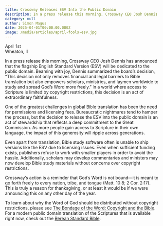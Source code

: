 ```yaml
---
title: Crossway Releases ESV Into the Public Domain
description: In a press release this morning, Crossway CEO Josh Dennis has announced that the flagship English Standard Version (ESV) will be dedicated to the public domain.
category: null
author: Simon Magus
date: 2025-04-01T00:00:00.000Z
image: /media/articles/april-fools-esv.jpg
---
```


April 1st<br>Wheaton, Il

In a press release this morning, Crossway CEO Josh Dennis has announced that the flagship English Standard Version (ESV) will be dedicated to the public domain. Beaming with joy, Dennis summarized the board’s decision, “This decision not only removes financial and legal barriers to Bible translation but also empowers scholars, ministries, and laymen worldwide to study and spread God’s Word more freely.” In a world where access to Scripture is limited by copyright restrictions, this decision is an act of extraordinary faithfulness.

One of the greatest challenges in global Bible translation has been the need for permissions and licensing fees. Bureaucratic nightmares tend to hamper the process, but the decision to release the ESV into the public domain is an act of stewardship that reflects a deep commitment to the Great Commission. As more people gain access to Scripture in their own language, the impact of this generosity will ripple across generations.

Even apart from translation, Bible study software often is unable to ship versions like the ESV due to licensing issues. Even when sufficient funding exists, publishers refuse to work with smaller players in order to avoid the hassle. Additionally, scholars may develop commentaries and ministers may now develop Bible study materials without concerns over copyright restrictions.

Crossway’s action is a reminder that God’s Word is not bound—it is meant to go forth freely to every nation, tribe, and tongue (Matt. 10:8; 2 Cor. 2:17). This is truly a reason for thanksgiving, or at least it would be if we were announcing this on any other day of the year.

To learn about why the Word of God should be distributed without copyright restrictions, please see [The Bondage of the Word: Copyright and the Bible](https://sellingjesus.org/articles/copyright-and-the-bible). For a modern public domain translation of the Scriptures that is available right now, check out the [Berean Standard Bible](https://bsb.freely.giving/).
